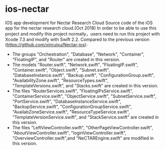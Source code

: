 # ios-nectar
IOS app development for Nectar Research Cloud
Source code of the iOS app for the nectar research cloud.(Oct 2018)
In order to be able to use this project and modify this project normally，users need to run this project with Xcode 7.3 and modify with Swift 2.2.
Compared to the previous version (https://github.com/xinruixu/Nectar-ios):
- The groups "Orchestration", "Database", "Network", "Container", "FloatingIP", and "Router" are created in this version.
- The models "Router.swift", "Network.swift", "FloatingIP.swift", "Container.swift", "Object.swift", "Subnet.swift", "DatabaseInstance.swift", "Backup.swift", "ConfigurationGroup.swift", "AvailabilityZone.swift", "ResourceTypes.swift", "TemplateVersions.swift", and "Stacks.swift" are created in this version.
- The files "RouterServices.swift", "FloatingIPsService.swift", "ContainerService.swift", "ObjectService.swift", "SubnetService.swift", "PortService.swift", "DatabaseInstanceService.swift", "BackupService.swift", "ConfigurationGroupService.swift", "AvailabZoneService.swift", "ResourceTypeService.swift", "TemplateVersionService.swift", and "StackService.swift" are created in this version.
- The files "LeftViewController.swift", "OtherPageViewController.swift", "AboutViewController.swift", "loginViewController.swift", "OverviewController.swift",and "NeCTAREngine.swift" are modified in this version.

